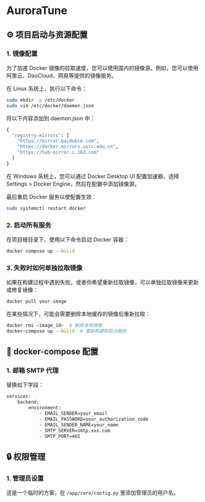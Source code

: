 # AuroraTune

## ⚙️ 项目启动与资源配置

### 1. 镜像配置
为了加速 Docker 镜像的拉取速度，您可以使用国内的镜像源。例如，您可以使用阿里云、DaoCloud、网易等提供的镜像服务。

在 Linux 系统上，执行以下命令：
```bash
sudo mkdir -p /etc/docker
sudo vim /etc/docker/daemon.json
```
将以下内容添加到 daemon.json 中：
```bash
{
  "registry-mirrors": [
    "https://mirror.baidubce.com",
    "https://docker.mirrors.ustc.edu.cn",
    "https://hub-mirror.c.163.com"
  ]
}
```
在 Windows 系统上，您可以通过 Docker Desktop UI 配置加速器，选择 Settings > Docker Engine，然后在配置中添加镜像源。

最后重启 Docker 服务以使配置生效：
```bash
sudo systemctl restart docker
```

### 2. 启动所有服务
在项目根目录下，使用以下命令启动 Docker 容器：
```bash
docker compose up --build
```

### 3. 失败时如何单独拉取镜像

如果在构建过程中遇到失败，或者你希望重新拉取镜像，可以单独拉取镜像来更新或修复镜像：
```bash
docker pull your-image
```
在某些情况下，可能会需要删除本地缓存的镜像后重新拉取：
```bash
docker rmi <image_id>  # 删除本地镜像
docker-compose up --build  # 重新构建和启动服务
```

## 🐋 docker-compose 配置

### 1. 邮箱 SMTP 代理

替换如下字段：
```bash
services:
    backend:
        environment:
            - EMAIL_SENDER=your_email
            - EMAIL_PASSWORD=your_authorization_code
            - EMAIL_SENDER_NAME=your_name
            - SMTP_SERVER=smtp.xxx.com
            - SMTP_PORT=465
```

## 🔒 权限管理

### 1. 管理员设置

这是一个临时的方案，在 `/app/core/config.py` 里添加管理员的用户名。